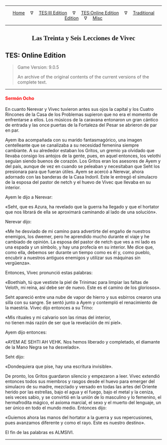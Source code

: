 
---

<!-- Jekyll Page Links -->

<center>
<a href="../../../../index.html">Home</a>
&emsp;&nabla;&emsp;
<a href="../../../index-tes3.html">TES:III Edition</a>
&emsp;&nabla;&emsp;
<a href="../../../index-teso.html">TES:Online Edition</a>
&emsp;&nabla;&emsp;
<a href="../../../index-traditional.html">Traditional Edition</a>
&emsp;&nabla;&emsp;
<a href="../../../index-misc.html">Misc</a>
</center>

<!-- Markdown Body Below: -->

---

<center>
<h2><span style="font-family:Georgia">Las Treinta y Seis Lecciones de Vivec</span></h2>
</center>

## TES: Online Edition

> Game Version: 9.0.5
>
> An archive of the original contents of the current versions of the complete text.

---

#### <span style="color:red">Sermón Ocho</span>

En cuanto Nerevar y Vivec tuvieron antes sus ojos la capital y los Cuatro Rincones de la Casa de los Problemas supieron que no era el momento de enfrentarse a ellos. Los músicos de la caravana entonaron un gran cántico de entrada y las once puertas de la Fortaleza del Pesar se abrieron de par en par.

Ayem iba acompañada con su marido fantasmagórico, una imagen centelleante que se canalizaba a su necesidad femenina siempre cambiante. A su alrededor estaban los Gritos, un gremio ya olvidado que llevaba consigo los antojos de la gente, pues, en aquel entonces, los velothi seguían siendo buenos de corazón. Los Gritos eran los asesores de Ayem y del país, aunque de vez en cuando se peleaban y necesitaban que Seht los presionara para que fueran útiles. Ayem se acercó a Nerevar, ahora adornado con las banderas de la Casa Indoril. Este le entregó el simulacro de la esposa del pastor de netch y el huevo de Vivec que llevaba en su interior.

Ayem le dijo a Nerevar:

«Seht, que es Azura, ha revelado que la guerra ha llegado y que el hortator que nos librará de ella se aproximará caminando al lado de una solución».

Nerevar dijo:

«Me he desviado de mi camino para advertirte del engaño de nuestros enemigos, los dwemer, pero he aprendido mucho durante el viaje y he cambiado de opinión. La esposa del pastor de netch que ves a mi lado es una espada y un símbolo, y hay una profecía en su interior. Me dice que, como ella, debemos ser durante un tiempo como es él y, como pueblo, encubrir a nuestros antiguos enemigos y utilizar sus máquinas sin vergüenza».

Entonces, Vivec pronunció estas palabras:

«Boethiah, tú que vestiste la piel de Trinimac para limpiar las faltas de Veloth, mi reina, así debe ser de nuevo. Este es el camino de los gloriosos».

Seht apareció entre una nube de vapor de hierro y sus esbirros crearon una silla con su sangre. Se sentó junto a Ayem y contempló el renacimiento de la maestría. Vivec dijo entonces a su Trino:

«Mis rituales y mi calvario son las rimas del interior,\
no tienen más razón de ser que la revelación de mi piel».

Ayem dijo entonces:

«AYEM AE SEHTI AH VEHK. Nos hemos liberado y completado, el diamante de la Mano Negra se ha desvelado».

Seht dijo:

«Dondequiera que pise, hay una escritura invisible».

De pronto, los Gritos guardaron silencio y empezaron a leer. Vivec extendió entonces todos sus miembros y rasgos desde el huevo para emerger del simulacro de su madre, mezclado y versado en todas las artes del Oriente herido por las estrellas, bajo el agua y el fuego, bajo el metal y la ceniza, seis veces sabio, y se convirtió en la unión de lo masculino y lo femenino, el hermafrodita mágico, el axioma marcial, el sexo y el muerto del lenguaje, un ser único en todo el mundo medio. Entonces dijo:

«Guiemos ahora las manos del hortator a la guerra y sus repercusiones, pues avanzamos diferente y como el rayo. Este es nuestro destino».

El fin de las palabras es ALMSIVI.

---
